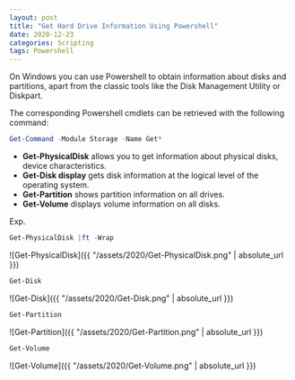 ```yaml
---
layout: post
title: "Get Hard Drive Information Using Powershell"
date: 2020-12-23
categories: Scripting
tags: Powershell
---
```


On Windows you can use Powershell to obtain information about disks and partitions, apart from the classic tools like the Disk Management Utility or Diskpart.

The corresponding Powershell cmdlets can be retrieved with the following command:

````powershell 
Get-Command -Module Storage -Name Get*
````


* **Get-PhysicalDisk** allows you to get information about physical disks, device characteristics. 
* **Get-Disk display** gets disk information at the logical level of the operating system. 
* **Get-Partition** shows partition information on all drives. 
* **Get-Volume** displays volume information on all disks.

Exp.

```powershell
Get-PhysicalDisk |ft -Wrap
```
![Get-PhysicalDisk]({{ "/assets/2020/Get-PhysicalDisk.png" | absolute_url }})

```powershell
Get-Disk
```
![Get-Disk]({{ "/assets/2020/Get-Disk.png" | absolute_url }})

```powershell
Get-Partition
```
![Get-Partition]({{ "/assets/2020/Get-Partition.png" | absolute_url }})

```powershell
Get-Volume
```
![Get-Volume]({{ "/assets/2020/Get-Volume.png" | absolute_url }})